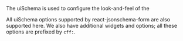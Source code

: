 The uiSchema is used to configure the look-and-feel of the 

All uiSchema options supported by react-jsonschema-form are also supported here. We also have additional widgets and options; all these options are prefixed by `cff:`.